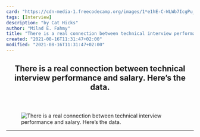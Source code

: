 ```yaml
---
card: "https://cdn-media-1.freecodecamp.org/images/1*e1hE-C-WLWb7IcgPu_iulQ.png"
tags: [Interview]
description: "by Cat Hicks"
author: "Milad E. Fahmy"
title: "There is a real connection between technical interview performance and salary. Here’s the data."
created: "2021-08-16T11:31:47+02:00"
modified: "2021-08-16T11:31:47+02:00"
---
```

<div class="site-wrapper">
<main id="site-main" class="site-main outer">
<div class="inner">
<article class="post-full post tag-interview tag-software-engineering tag-technology tag-salary tag-research ">
<header class="post-full-header">
<h1 class="post-full-title">There is a real connection between technical interview performance and salary. Here’s the data.</h1>
</header>
<figure class="post-full-image">
<picture>
<source media="(max-width: 700px)" sizes="1px" srcset="data:image/gif;base64,R0lGODlhAQABAIAAAAAAAP///yH5BAEAAAAALAAAAAABAAEAAAIBRAA7 1w">
<source media="(min-width: 701px)" sizes="(max-width: 800px) 400px,
(max-width: 1170px) 700px,
1400px" srcset="https://cdn-media-1.freecodecamp.org/images/1*e1hE-C-WLWb7IcgPu_iulQ.png 300w,
https://cdn-media-1.freecodecamp.org/images/1*e1hE-C-WLWb7IcgPu_iulQ.png 600w,
https://cdn-media-1.freecodecamp.org/images/1*e1hE-C-WLWb7IcgPu_iulQ.png 1000w,
https://cdn-media-1.freecodecamp.org/images/1*e1hE-C-WLWb7IcgPu_iulQ.png 2000w">
<img onerror="this.style.display='none'" src="https://cdn-media-1.freecodecamp.org/images/1*e1hE-C-WLWb7IcgPu_iulQ.png" alt="There is a real connection between technical interview performance and salary. Here’s the data.">
</picture>
</figure>
<section class="post-full-content">
<div class="post-content medium-migrated-article">
</div>
<hr>
</section>
</article>
</div>
</main>
</div>
<!-- Google Tag Manager (noscript) -->
<!-- End Google Tag Manager (noscript) -->
